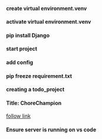 #### create virtual environment.venv
#### activate virtual environment.venv
#### pip install Django
#### start project
#### add config
#### pip freeze requirement.txt
#### creating a todo_project

#### Title: ChoreChampion
[follow link](http://127.0.0.1:8000/auth/log-in/)
#### Ensure server is running on vs code
